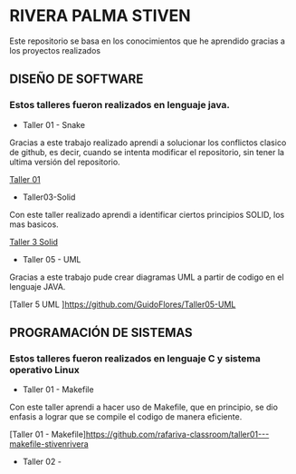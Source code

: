 # RIVERA PALMA STIVEN

Este repositorio se basa en los conocimientos que he aprendido gracias a los proyectos realizados
##
## DISEÑO DE SOFTWARE

### Estos talleres fueron realizados en lenguaje java.
- Taller 01 - Snake

Gracias a este trabajo realizado aprendi a solucionar los conflictos clasico de github, es decir, cuando se intenta modificar el repositorio, sin tener la ultima versión del repositorio.

[Taller 01 ](https://github.com/JuanDemera/Taller01-Snake)

- Taller03-Solid

Con este taller realizado aprendi a identificar ciertos principios SOLID, los mas basicos.

[Taller 3 Solid](https://github.com/MisaelBohorquez27/Taller03-Solid)

- Taller 05 -  UML

Gracias a este trabajo pude crear diagramas UML a partir de codigo en el lenguaje JAVA.

[Taller 5 UML ]https://github.com/GuidoFlores/Taller05-UML
##
## PROGRAMACIÓN DE SISTEMAS

### Estos talleres fueron realizados en lenguaje C y sistema operativo Linux

- Taller 01 - Makefile

Con este taller aprendi a hacer uso de Makefile, que en principio, se dio enfasis a lograr que se compile el codigo de manera eficiente.

[Taller 01 - Makefile]https://github.com/rafariva-classroom/taller01---makefile-stivenrivera

- Taller 02 - 





















